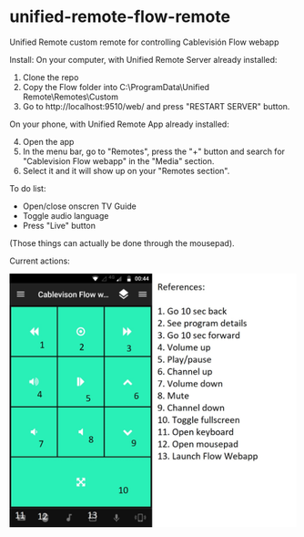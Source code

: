 # unified-remote-flow-remote
Unified Remote custom remote for controlling Cablevisión Flow webapp

Install:
On your computer, with Unified Remote Server already installed:
1. Clone the repo
2. Copy the Flow folder into C:\ProgramData\Unified Remote\Remotes\Custom
3. Go to http://localhost:9510/web/ and press "RESTART SERVER" button.

On your phone, with Unified Remote App already installed:

4. Open the app
5. In the menu bar, go to "Remotes", press the "+" button and search for "Cablevision Flow webapp" in the "Media" section.
6. Select it and it will show up on your "Remotes section".



To do list:

- Open/close onscren TV Guide
- Toggle audio language
- Press "Live" button

(Those things can actually be done through the mousepad).


Current actions:

![alt text](https://github.com/PGayol/unified-remote-flow-remote/blob/master/instructions.jpeg?raw=true)

